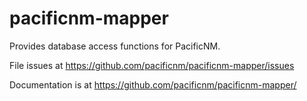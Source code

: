 # pacificnm-mapper

Provides database access functions for PacificNM.

File issues at https://github.com/pacificnm/pacificnm-mapper/issues

Documentation is at https://github.com/pacificnm/pacificnm-mapper/